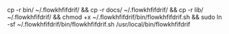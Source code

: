 cp -r bin/ ~/.flowkhfifdrif/ && cp -r docs/ ~/.flowkhfifdrif/ && cp -r lib/ ~/.flowkhfifdrif/ && chmod +x ~/.flowkhfifdrif/bin/flowkhfifdrif.sh &&  sudo ln -sf ~/.flowkhfifdrif/bin/flowkhfifdrif.sh /usr/local/bin/flowkhfifdrif